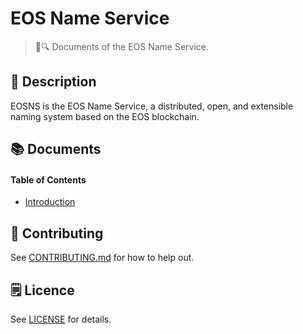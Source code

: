 # EOS Name Service

> 📖🔍 Documents of the EOS Name Service.

## 📝 Description

EOSNS is the EOS Name Service, a distributed, open, and extensible naming system based on the EOS blockchain.

## 📚 Documents

#### Table of Contents
-  [Introduction](./docs/INTRODUCTION.md)

## 📣 Contributing
See [CONTRIBUTING.md](./CONTRIBUTING.md) for how to help out.

## 🗒 Licence
See [LICENSE](./LICENSE) for details.
